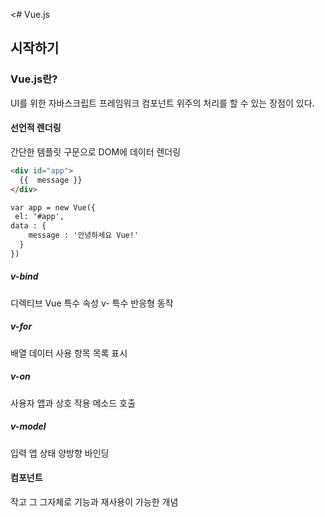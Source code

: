 <# Vue.js


## 시작하기

### Vue.js란?

UI를 위한 자바스크립트 프레임워크
컴포넌트 위주의 처리를 할 수 있는 장점이 있다.


#### 선언적 렌더링

간단한 템플릿 구문으로 DOM에 데이터 렌더링


```html
<div id="app">
  {{  message }}
</div>

var app = new Vue({
 el: '#app',
data : {
    message : '안녕하세요 Vue!'
  }
})
```

##### v-bind 
디렉티브 Vue 특수 속성 v- 특수 반응형 동작
##### v-for 
배열 데이터 사용 항목 목록 표시
##### v-on 
사용자 앱과 상호 작용 메소드 호출
##### v-model 
입력 앱 상태 양방향 바인딩

#### 컴포넌트
작고 그  그자체로 기능과 재사용이 가능한 개념
